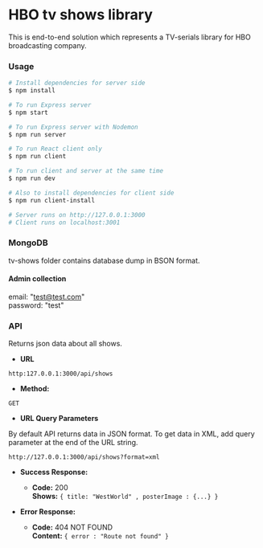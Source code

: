 # HBO tv shows library

This is end-to-end solution which represents a TV-serials library for HBO broadcasting company.

### Usage

```sh
# Install dependencies for server side
$ npm install

# To run Express server
$ npm start

# To run Express server with Nodemon
$ npm run server

# To run React client only
$ npm run client

# To run client and server at the same time
$ npm run dev

# Also to install dependencies for client side
$ npm run client-install

# Server runs on http://127.0.0.1:3000
# Client runs on localhost:3001
```


### MongoDB

tv-shows folder contains database dump in BSON format.

#### Admin collection

email: "test@test.com" <br />
password: "test"

### API

Returns json data about all shows.

* **URL**

`http:127.0.0.1:3000/api/shows`

* **Method:**

`GET`
  
*  **URL Query Parameters**

By default API returns data in JSON format.
To get data in XML, add query parameter at the end of the URL string.

`http://127.0.0.1:3000/api/shows?format=xml`

* **Success Response:**

  * **Code:** 200 <br />
    **Shows:** `{ title: "WestWorld" , posterImage : {...} }`
 
* **Error Response:**

  * **Code:** 404 NOT FOUND <br />
    **Content:** `{ error : "Route not found" }`